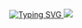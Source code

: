 
<p align="center">
   <a href="https://git.io/typing-svg">
      <img src="https://readme-typing-svg.demolab.com?font=Source+Code+Pro&pause=1000&center=true&multiline=true&repeat=false&random=false&width=460&height=80&lines=Attila+Jamilov;Undergrad+Student+%7C+Software+Engineer;Machine+Learning+%7C+Bots+%7C+APIs" alt="Typing SVG" />
   </a>
  <a href="https://github.com/attilajam">
    <img src="https://github-stats-alpha.vercel.app/api?username=attilajam&cc=000&tc=fff&bc=000">
  </a>
</p>

